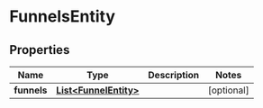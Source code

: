 
# FunnelsEntity

## Properties
Name | Type | Description | Notes
------------ | ------------- | ------------- | -------------
**funnels** | [**List&lt;FunnelEntity&gt;**](FunnelEntity.md) |  |  [optional]



